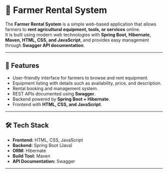 # 🌾 Farmer Rental System

The **Farmer Rental System** is a simple web-based application that allows farmers to **rent agricultural equipment, tools, or services** online.  
It is built using modern web technologies with **Spring Boot, Hibernate, Maven, HTML, CSS, and JavaScript**, and provides easy management through **Swagger API documentation**.

---

## 🚀 Features
- User-friendly interface for farmers to browse and rent equipment.
- Equipment listing with details such as availability, price, and description.
- Rental booking and management system.
- REST APIs documented using **Swagger**.
- Backend powered by **Spring Boot + Hibernate**.
- Frontend with **HTML, CSS, and JavaScript**.

---

## 🛠️ Tech Stack
- **Frontend:** HTML, CSS, JavaScript  
- **Backend:** Spring Boot (Java)  
- **ORM:** Hibernate  
- **Build Tool:** Maven  
- **API Documentation:** Swagger  

---
